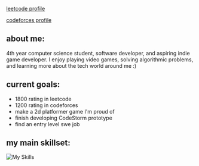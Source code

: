 [leetcode profile](https://leetcode.com/u/Einja/)

[codeforces profile](https://codeforces.com/profile/Einja)

## about me:

4th year computer science student, software developer, and aspiring indie game developer. I enjoy playing video games, solving algorithmic problems, and learning more about the tech world around me :)

## current goals:
- 1800 rating in leetcode
- 1200 rating in codeforces
- make a 2d platformer game I'm proud of
- finish developing CodeStorm prototype
- find an entry level swe job

## my main skillset:
![My Skills](https://skillicons.dev/icons?i=cpp,c,cs,py,js,html,css,bootstrap,tailwind,react,nodejs,next,git,gitlab,github,docker,firebase,fastapi,mongodb,postgresql,unity,k8s,discord)
<!--
**Einja/Einja** is a ✨ _special_ ✨ repository because its `README.md` (this file) appears on your GitHub profile.

Here are some ideas to get you started:

- 🔭 I’m currently working on ...
- 🌱 I’m currently learning ...
- 👯 I’m looking to collaborate on ...
- 🤔 I’m looking for help with ...
- 💬 Ask me about ...
- 📫 How to reach me: ...
- 😄 Pronouns: ...
- ⚡ Fun fact: ...
-->
